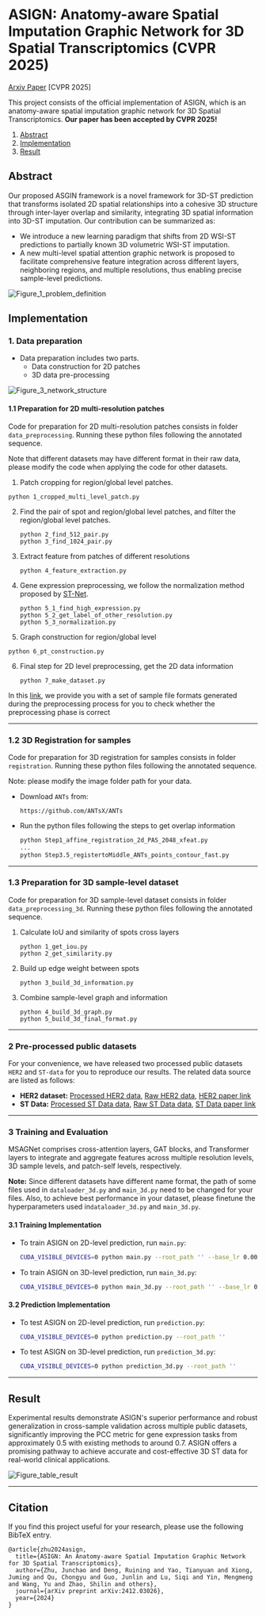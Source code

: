 # ASIGN: Anatomy-aware Spatial Imputation Graphic Network for 3D Spatial Transcriptomics (CVPR 2025)

[Arxiv Paper](https://arxiv.org/abs/2412.03026) [CVPR 2025]

This project consists of the official implementation of ASIGN, which is an anatomy-aware spatial imputation graphic network for 3D Spatial Transcriptomics. **Our paper has been accepted by CVPR 2025!**

1. [Abstract](#Abstract)
2. [Implementation](#Implementation)
3. [Result](#Result)

## Abstract

Our proposed ASGIN framework is a novel framework for 3D-ST prediction that transforms isolated 2D spatial relationships into a cohesive 3D structure through inter-layer overlap and similarity, integrating 3D spatial information into 3D-ST imputation. Our contribution can be summarized as:

- We introduce a new learning paradigm that shifts from 2D WSI-ST predictions to partially known 3D volumetric WSI-ST imputation.
- A new multi-level spatial attention graphic network is proposed to facilitate comprehensive feature integration across different layers, neighboring regions, and multiple resolutions, thus enabling precise sample-level predictions.

![Figure_1_problem_definition](./Figure/Figure_1_problem_definition.png)

## Implementation

### 1. Data preparation

- Data preparation includes two parts. 
  - Data construction for 2D patches
  - 3D data pre-processing

![Figure_3_network_structure](./Figure/Figure_3_network_structure.png)

#### 1.1 Preparation for 2D multi-resolution patches

Code for preparation for 2D multi-resolution patches consists in folder `data_preprocessing`. Running these python files following the annotated sequence.

Note that different datasets may have different format in their raw data, please modify the code when applying the code for other datasets.

1. Patch cropping for region/global level patches.

  ```
  python 1_cropped_multi_level_patch.py
  ```

2. Find the pair of spot and region/global level patches, and filter the region/global level patches.

   ```
   python 2_find_512_pair.py
   python 3_find_1024_pair.py
   ```

3. Extract feature from patches of different resolutions

   ```
   python 4_feature_extraction.py
   ```

4. Gene expression preprocessing, we follow the normalization method proposed by [ST-Net](https://www.nature.com/articles/s41551-020-0578-x).

   ```
   python 5_1_find_high_expression.py
   python 5_2_get_label_of_other_resolution.py
   python 5_3_normalization.py
   ```

5.  Graph construction for region/global level

   ```
   python 6_pt_construction.py
   ```

6. Final step for 2D level preprocessing, get the 2D data information

   ```
   python 7_make_dataset.py
   ```

In this [link](https://drive.google.com/file/d/146qKW-qFNuF9HNH5igSMeeizKBomwXyn/view?usp=sharing), we provide you with a set of sample file formats generated during the preprocessing process for you to check whether the preprocessing phase is correct

------

### 1.2 3D Registration for samples

Code for preparation for 3D registration for samples consists in folder `registration`. Running these python files following the annotated sequence.

Note: please modify the image folder path for your data.

- Download `ANTs` from:

  ```
  https://github.com/ANTsX/ANTs
  ```

- Run the python files following the steps to get overlap information

  ```bash
  python Step1_affine_registration_2d_PAS_2048_xfeat.py
  ...
  python Step3.5_registertoMiddle_ANTs_points_contour_fast.py
  ```

------

### 1.3 Preparation for 3D sample-level dataset

Code for preparation for 3D sample-level dataset consists in folder `data_preprocessing_3d`. Running these python files following the annotated sequence.

1. Calculate IoU and similarity of spots cross layers

   ```
   python 1_get_iou.py
   python 2_get_similarity.py
   ```

2. Build up edge weight between spots

   ```
   python 3_build_3d_information.py
   ```

3. Combine sample-level graph and information

   ```
   python 4_build_3d_graph.py
   python 5_build_3d_final_format.py
   ```

------

### 2 Pre-processed public datasets

For your convenience, we have released two processed public datasets `HER2` and `ST-data` for you to reproduce our results. The related data source are listed as follows:

- **HER2 dataset:** [Processed HER2 data](https://drive.google.com/file/d/1d1LTv-GyxMfZYfem0akVgnY5sRTwtDDE/view?usp=sharing), [Raw HER2 data](https://zenodo.org/records/4751624), [HER2 paper link](https://www.nature.com/articles/s41467-021-26271-2)
- **ST Data:**  [Processed ST Data data](https://drive.google.com/file/d/11-7THZHskhcSYtslgVwI7J1n2kIc44Dx/view?usp=sharing), [Raw ST Data data](https://data.mendeley.com/datasets/29ntw7sh4r/5), [ST Data paper link](https://www.nature.com/articles/s41551-020-0578-x)

------

### 3 Training and Evaluation

MSAGNet comprises cross-attention layers, GAT blocks, and Transformer layers to integrate and aggregate features across multiple resolution levels, 3D sample levels, and patch-self levels, respectively. 

**Note:** Since different datasets have different name format, the path of some files used in `dataloader_3d.py` and `main_3d.py` need to be changed for your files. Also, to achieve best performance in your dataset, please finetune the hyperparameters used in`dataloader_3d.py` and `main_3d.py`.


#### 3.1 Training Implementation

- To train ASIGN on 2D-level prediction, run `main.py`:

  ```bash
  CUDA_VISIBLE_DEVICES=0 python main.py --root_path '' --base_lr 0.001 --batch_size 128
  ```

- To train ASIGN on 3D-level prediction, run `main_3d.py`:

  ```bash
  CUDA_VISIBLE_DEVICES=0 python main_3d.py --root_path '' --base_lr 0.001 --batch_size 128
  ```

#### 3.2 Prediction Implementation

- To test ASIGN on 2D-level prediction, run `prediction.py`:

  ```bash
  CUDA_VISIBLE_DEVICES=0 python prediction.py --root_path ''
  ```

- To test ASIGN on 3D-level prediction, run `prediction_3d.py`:

  ```bash
  CUDA_VISIBLE_DEVICES=0 python prediction_3d.py --root_path ''
  ```

------

## Result

Experimental results demonstrate ASIGN's superior performance and robust generalization in cross-sample validation across multiple public datasets, significantly improving the PCC metric for gene expression tasks from approximately 0.5 with existing methods to around 0.7. ASIGN offers a promising pathway to achieve accurate and cost-effective 3D ST data for real-world clinical applications.

![Figure_table_result](./Figure/Figure_table_result.png)

------

## Citation

If you find this project useful for your research, please use the following BibTeX entry.

```
@article{zhu2024asign,
  title={ASIGN: An Anatomy-aware Spatial Imputation Graphic Network for 3D Spatial Transcriptomics},
  author={Zhu, Junchao and Deng, Ruining and Yao, Tianyuan and Xiong, Juming and Qu, Chongyu and Guo, Junlin and Lu, Siqi and Yin, Mengmeng and Wang, Yu and Zhao, Shilin and others},
  journal={arXiv preprint arXiv:2412.03026},
  year={2024}
}
```
